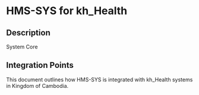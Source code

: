 # HMS-SYS for kh_Health

## Description

System Core

## Integration Points

This document outlines how HMS-SYS is integrated with kh_Health systems in Kingdom of Cambodia.
